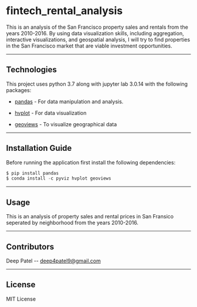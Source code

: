 # fintech_rental_analysis

This is an analysis of the San Francisco property sales and rentals from the years 2010-2016. By using data visualization skills, including aggregation, interactive visualizations, and geospatial analysis, I will try to find properties in the San Francisco market that are viable investment opportunities.

---

## Technologies

This project uses python 3.7 along with jupyter lab 3.0.14 with the following packages:

* [pandas](https://github.com/pandas-dev/pandas) - For data manipulation and analysis.

* [hvplot](https://hvplot.holoviz.org/) - For data visualization

* [geoviews](https://geoviews.org/) - To visualize geographical data

---

## Installation Guide

Before running the application first install the following dependencies:

```python
$ pip install pandas
$ conda install -c pyviz hvplot geoviews
```

---

## Usage

This is an analysis of property sales and rental prices in San Fransico seperated by neighborhood from the years 2010-2016.

---

## Contributors

Deep Patel -- deep4patel9@gmail.com

---

## License

MIT License